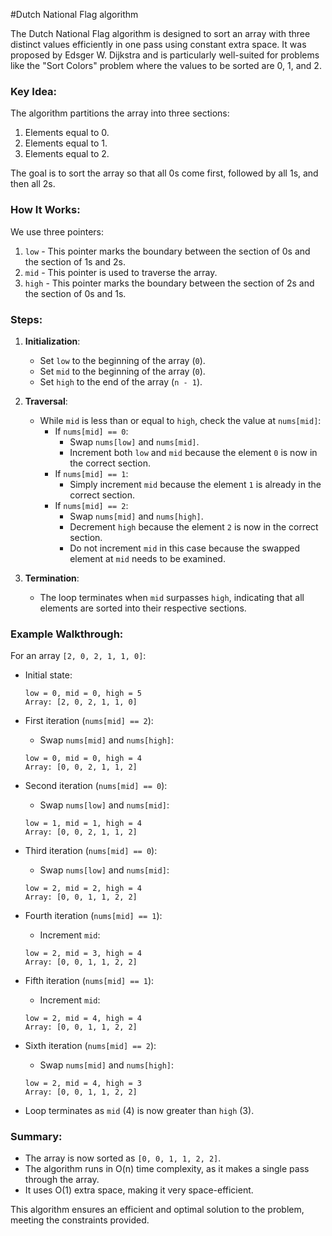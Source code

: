 #Dutch National Flag algorithm

The Dutch National Flag algorithm is designed to sort an array with three distinct values efficiently in one pass using constant extra space. It was proposed by Edsger W. Dijkstra and is particularly well-suited for problems like the "Sort Colors" problem where the values to be sorted are 0, 1, and 2.

### Key Idea:
The algorithm partitions the array into three sections:
1. Elements equal to 0.
2. Elements equal to 1.
3. Elements equal to 2.

The goal is to sort the array so that all 0s come first, followed by all 1s, and then all 2s.

### How It Works:
We use three pointers:
1. `low` - This pointer marks the boundary between the section of 0s and the section of 1s and 2s.
2. `mid` - This pointer is used to traverse the array.
3. `high` - This pointer marks the boundary between the section of 2s and the section of 0s and 1s.

### Steps:
1. **Initialization**:
   - Set `low` to the beginning of the array (`0`).
   - Set `mid` to the beginning of the array (`0`).
   - Set `high` to the end of the array (`n - 1`).

2. **Traversal**:
   - While `mid` is less than or equal to `high`, check the value at `nums[mid]`:
     - If `nums[mid] == 0`:
       - Swap `nums[low]` and `nums[mid]`.
       - Increment both `low` and `mid` because the element `0` is now in the correct section.
     - If `nums[mid] == 1`:
       - Simply increment `mid` because the element `1` is already in the correct section.
     - If `nums[mid] == 2`:
       - Swap `nums[mid]` and `nums[high]`.
       - Decrement `high` because the element `2` is now in the correct section.
       - Do not increment `mid` in this case because the swapped element at `mid` needs to be examined.

3. **Termination**:
   - The loop terminates when `mid` surpasses `high`, indicating that all elements are sorted into their respective sections.

### Example Walkthrough:
For an array `[2, 0, 2, 1, 1, 0]`:

- Initial state:
  ```
  low = 0, mid = 0, high = 5
  Array: [2, 0, 2, 1, 1, 0]
  ```

- First iteration (`nums[mid] == 2`):
  - Swap `nums[mid]` and `nums[high]`:
  ```
  low = 0, mid = 0, high = 4
  Array: [0, 0, 2, 1, 1, 2]
  ```

- Second iteration (`nums[mid] == 0`):
  - Swap `nums[low]` and `nums[mid]`:
  ```
  low = 1, mid = 1, high = 4
  Array: [0, 0, 2, 1, 1, 2]
  ```

- Third iteration (`nums[mid] == 0`):
  - Swap `nums[low]` and `nums[mid]`:
  ```
  low = 2, mid = 2, high = 4
  Array: [0, 0, 1, 1, 2, 2]
  ```

- Fourth iteration (`nums[mid] == 1`):
  - Increment `mid`:
  ```
  low = 2, mid = 3, high = 4
  Array: [0, 0, 1, 1, 2, 2]
  ```

- Fifth iteration (`nums[mid] == 1`):
  - Increment `mid`:
  ```
  low = 2, mid = 4, high = 4
  Array: [0, 0, 1, 1, 2, 2]
  ```

- Sixth iteration (`nums[mid] == 2`):
  - Swap `nums[mid]` and `nums[high]`:
  ```
  low = 2, mid = 4, high = 3
  Array: [0, 0, 1, 1, 2, 2]
  ```

- Loop terminates as `mid` (4) is now greater than `high` (3).

### Summary:
- The array is now sorted as `[0, 0, 1, 1, 2, 2]`.
- The algorithm runs in O(n) time complexity, as it makes a single pass through the array.
- It uses O(1) extra space, making it very space-efficient.

This algorithm ensures an efficient and optimal solution to the problem, meeting the constraints provided.
